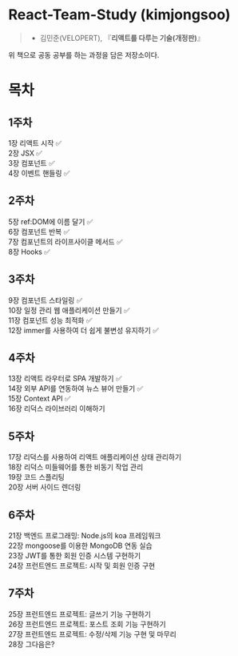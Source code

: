 # React-Team-Study (**kimjongsoo**)          

 > - 김민준(VELOPERT), 『**리액트를 다루는 기술(개정판)**』            

위 책으로 공동 공부를 하는 과정을 담은 저장소이다.                   

# 목차         
## 1주차      

1장 리액트 시작 :white_check_mark:     
2장 JSX :white_check_mark:     
3장 컴포넌트 :white_check_mark:    
4장 이벤트 핸들링 :white_check_mark:      

## 2주차          
5장 ref:DOM에 이름 달기 :white_check_mark:        
6장 컴포넌트 반복 :white_check_mark:         
7장 컴포넌트의 라이프사이클 메서드 :white_check_mark:          
8장 Hooks :white_check_mark:      

## 3주차        
9장 컴포넌트 스타일링 :white_check_mark:       
10장 일정 관리 웹 애플리케이션 만들기 :white_check_mark:      
11장 컴포넌트 성능 최적화 :white_check_mark:          
12장 immer를 사용하여 더 쉽게 불변성 유지하기 :white_check_mark:      

## 4주차            
13장 리액트 라우터로 SPA 개발하기 :white_check_mark:        
14장 외부 API를 연동하여 뉴스 뷰어 만들기  :white_check_mark:       
15장 Context API   :white_check_mark:       
16장 리덕스 라이브러리 이해하기    
## 5주차     
17장 리덕스를 사용하여 리액트 애플리케이션 상태 관리하기    
18장 리덕스 미들웨어를 통한 비동기 작업 관리    
19장 코드 스플리팅     
20장 서버 사이드 렌더링   
## 6주차    
21장 백엔드 프로그래밍: Node.js의 koa 프레임워크    
22장 mongoose를 이용한 MongoDB 연동 실습      
23장 JWT를 통한 회원 인증 시스템 구현하기     
24장 프런트엔드 프로젝트: 시작 및 회원 인증 구현     
## 7주차      
25장 프런트엔드 프로젝트: 글쓰기 기능 구현하기       
26장 프런트엔드 프로젝트: 포스트 조회 기능 구현하기       
27장 프런트엔드 프로젝트: 수정/삭제 기능 구현 및 마무리     
28장 그다음은?      